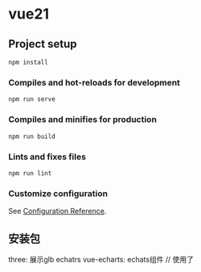 # vue21

## Project setup
```
npm install
```

### Compiles and hot-reloads for development
```
npm run serve
```

### Compiles and minifies for production
```
npm run build
```

### Lints and fixes files
```
npm run lint
```

### Customize configuration
See [Configuration Reference](https://cli.vuejs.org/config/).

## 安装包
three: 展示glb
echatrs vue-echarts: echats组件
// 使用了 <style lang="scss">，需要安装 sass-loader 相关依赖
// -D代表项目构建/开发时用到，不会在线上生产环境中使用，在devDependencies中
npm install -D sass-loader sass